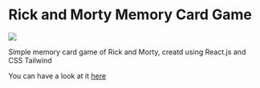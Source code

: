 # Rick and Morty Memory Card Game

<img src='./rick-and-morty-memory-game.png'>

Simple memory card game of Rick and Morty, creatd using React.js and CSS Tailwind

You can have a look at it <a href='https://budy6991.github.io/memory-card/'>here </a>
